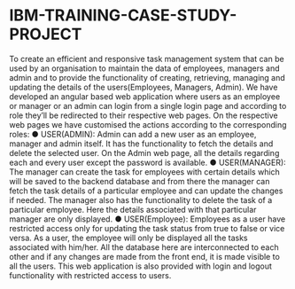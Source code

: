 # IBM-TRAINING-CASE-STUDY-PROJECT

To create an efficient and responsive task management system that can be used by
an organisation to maintain the data of employees, managers and admin and to provide
the functionality of creating, retrieving, managing and updating the details of the
users(Employees, Managers, Admin).
We have developed an angular based web application where users as an employee or
manager or an admin can login from a single login page and according to role they’ll be
redirected to their respective web pages. On the respective web pages we have
customised the actions according to the corresponding roles:
● USER(ADMIN): Admin can add a new user as an employee, manager and admin
itself. It has the functionality to fetch the details and delete the selected user. On
the Admin web page, all the details regarding each and every user except the
password is available.
● USER(MANAGER): The manager can create the task for employees with certain
details which will be saved to the backend database and from there the manager
can fetch the task details of a particular employee and can update the changes if
needed. The manager also has the functionality to delete the task of a particular
employee. Here the details associated with that particular manager are only
displayed.
● USER(Employee): Employees as a user have restricted access only for
updating the task status from true to false or vice versa. As a user, the employee
will only be displayed all the tasks associated with him/her.
All the database here are interconnected to each other and if any changes are made
from the front end, it is made visible to all the users.
This web application is also provided with login and logout functionality with restricted
access to users.
